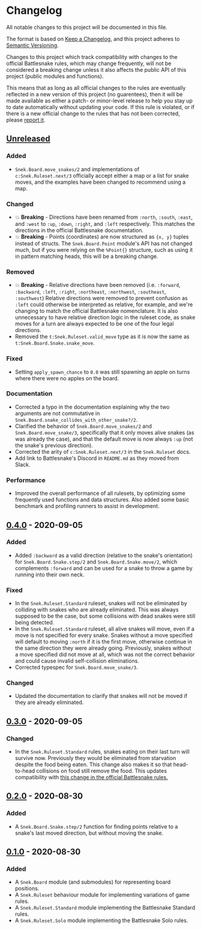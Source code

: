 # Changelog

All notable changes to this project will be documented in this file.

The format is based on [Keep a Changelog][keepachangelog], and this project
adheres to [Semantic Versioning][semver].

Changes to this project which track compatibility with changes to the official
Battlesnake rules, which may change frequently, will not be considered a
breaking change unless it also affects the public API of this project (public
modules and functions).

This means that as long as all official changes to the rules are eventually
reflected in a new version of this project (no guarentees), then it will be
made available as either a patch- or minor-level release to help you stay up to
date automatically without updating your code. If this rule is violated, or if
there is a new official change to the rules that has not been corrected, please
[report it][issues].

## [Unreleased]

### Added

- `Snek.Board.move_snakes/2` and implementations of `c:Snek.Ruleset.next/3`
  officially accept either a map or a list for snake moves, and the examples
  have been changed to recommend using a map.

### Changed

- 💥 **Breaking** - Directions have been renamed from `:north`,
  `:south`, `:east`, and `:west` to `:up`, `:down`, `:right`, and `:left`
  respectively.  This matches the directions in the official Battlesnake
  documentation.
- 💥 **Breaking** - Points (coordinates) are now structured as `{x, y}` tuples
  instead of structs. The `Snek.Board.Point` module's API has not changed much,
  but if you were relying on the `%Point{}` structure, such as using it in
  pattern matching heads, this will be a breaking change.

### Removed

- 💥 **Breaking** - Relative directions have been removed (i.e. `:forward`,
  `:backward`, `:left`, `:right`, `:northeast`, `:northwest`, `:southeast`,
  `:southwest`) Relative directions were removed to prevent confusion as
  `:left` could otherwise be interpreted as relative, for example, and we're
  changing to match the official Battlesnake nomenclature. It is also
  unnecessary to have relative direction logic in the ruleset code, as snake
  moves for a turn are always expected to be one of the four legal directions.
- Removed the `t:Snek.Ruleset.valid_move` type as it is now the same as
  `t:Snek.Board.Snake.snake_move`.

### Fixed

- Setting `apply_spawn_chance` to `0.0` was still spawning an apple on turns
  where there were no apples on the board.

### Documentation

- Corrected a typo in the documentation explaining why the two arguments are
  not commutative in `Snek.Board.snake_collides_with_other_snake?/2`.
- Clarified the behavior of `Snek.Board.move_snakes/2` and
  `Snek.Board.move_snake/3`, specifically that it only moves alive snakes (as
  was already the case), and that the default move is now always `:up` (not the
  snake's previous direction).
- Corrected the arity of `c:Snek.Ruleset.next/3` in the `Snek.Ruleset` docs.
- Add link to Battlesnake's Discord in `README.md` as they moved from Slack.

### Performance

- Improved the overall performance of all rulesets, by optimizing some
  frequently used functions and data structures. Also added some basic
  benchmark and profiling runners to assist in development.

## [0.4.0] - 2020-09-05

### Added

- Added `:backward` as a valid direction (relative to the snake's orientation)
  for `Snek.Board.Snake.step/2` and `Snek.Board.Snake.move/2`, which complements `:forward` and can
  be used for a snake to throw a game by running into their own neck.

### Fixed

- In the `Snek.Ruleset.Standard` ruleset, snakes will not be eliminated by
  colliding with snakes who are already eliminated. This was always supposed to
  be the case, but some collisions with dead snakes were still being detected.
- In the `Snek.Ruleset.Standard` ruleset, all alive snakes will move, even if a
  move is not specified for every snake. Snakes without a move specified will
  default to moving `:north` if it is the first move, otherwise continue in the
  same direction they were already going. Previously, snakes without a move
  specified did not move at all, which was not the correct behavior and could
  cause invalid self-collision eliminations.
- Corrected typespec for `Snek.Board.move_snake/3`.

### Changed

- Updated the documentation to clarify that snakes will not be moved if they
  are already eliminated.

## [0.3.0] - 2020-09-05

### Changed

- In the `Snek.Ruleset.Standard` rules, snakes eating on their
  last turn will survive now. Previously they would be eliminated from
  starvation despite the food being eaten. This change also makes it so that
  head-to-head collisions on food still remove the food. This updates
  compatibility with [this change in the official Battlesnake
  rules.](https://github.com/BattlesnakeOfficial/rules/commit/a342f87ed6c18f16d3d0fc099d94d047e31d4611)

## [0.2.0] - 2020-08-30

### Added

- A `Snek.Board.Snake.step/2` function for finding points relative to a snake's
  last moved direction, but without moving the snake.

## [0.1.0] - 2020-08-30

### Added

- A `Snek.Board` module (and submodules) for representing board positions.
- A `Snek.Ruleset` behaviour module for implementing variations of game rules.
- A `Snek.Ruleset.Standard` module implementing the Battlesnake Standard rules.
- A `Snek.Ruleset.Solo` module implementing the Battlesnake Solo rules.

[Unreleased]: https://github.com/xtagon/snek/compare/v0.4.0...edge
[0.4.0]: https://github.com/xtagon/snek/compare/v0.3.0...v0.4.0
[0.3.0]: https://github.com/xtagon/snek/compare/v0.2.0...v0.3.0
[0.2.0]: https://github.com/xtagon/snek/compare/v0.1.0...v0.2.0
[0.1.0]: https://github.com/xtagon/snek/releases/tag/v0.1.0

[keepachangelog]: https://keepachangelog.com/en/1.0.0/
[semver]: https://semver.org/spec/v2.0.0.html
[issues]: https://github.com/xtagon/snek/issues
